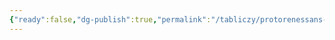 ```yaml
---
{"ready":false,"dg-publish":true,"permalink":"/tabliczy/protorenessans-i-rannee-vozrozhdenie/madonna-mizerikordiya/","dgPassFrontmatter":true}
---
```



